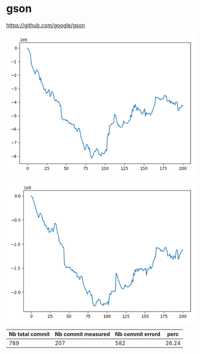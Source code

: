 # gson

https://github.com/google/gson

![](./delta_energy_evolution.png)

![](./delta_duration_evolution.png)

| Nb total commit | Nb commit measured | Nb commit errord | perc |
| --- | --- | --- | --- |
| 789 | 207 | 582 | 26.24 |
